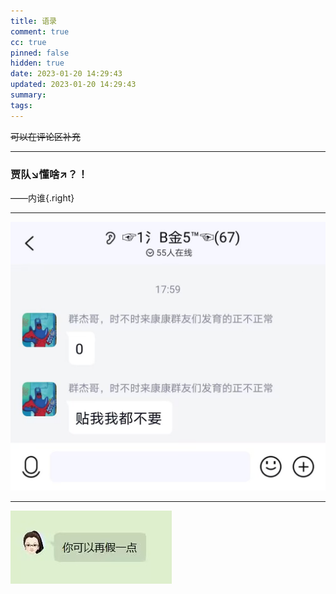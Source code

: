 ```yaml
---
title: 语录
comment: true
cc: true
pinned: false
hidden: true
date: 2023-01-20 14:29:43
updated: 2023-01-20 14:29:43
summary:
tags:
---
```


~~可以在评论区补充~~

---

### 贾队↘懂啥↗？！
——内谁{.right}

---

![](qoute/1.jpg)

---

![](qoute/2.jpg)
